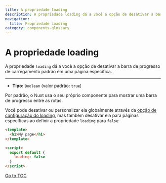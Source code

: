 ```yaml
---
title: A propriedade loading
description: A propriedade loading dá a você a opção de desativar a barra de progresso de carregamento padrão em uma página específica.
navigation:
  title: Propriedade Loading
category: components-glossary
---
```

# A propriedade loading

A propriedade `loading` dá a você a opção de desativar a barra de progresso de carregamento padrão em uma página específica.

---

- **Tipo:** `Boolean` (valor padrão: `true`)

Por padrão, o Nuxt usa o seu próprio componente para mostrar uma barra de progresso entre as rotas.

Você pode desativar ou personalizar ela globalmente através da [opção de configuração do loading](./configuration-glossary/configuration-loading), mas também desativar ela para páginas específicas ao definir a propriedade `loading` para `false`:

```html
<template>
  <h1>My page</h1>
</template>

<script>
  export default {
    loading: false
  }
</script>
```
<span style='float: footnote;'><a href="../index.html#toc">Go to TOC</a></span>
